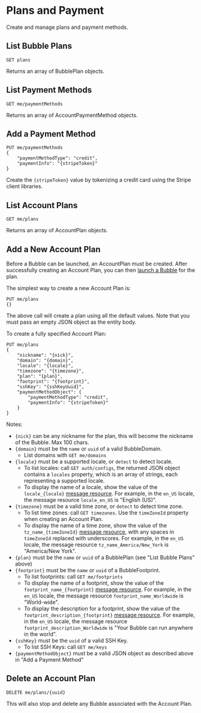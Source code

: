 # Plans and Payment
Create and manage plans and payment methods.

## List Bubble Plans

    GET plans

Returns an array of BubblePlan objects.

## List Payment Methods

    GET me/paymentMethods

Returns an array of AccountPaymentMethod objects.

## Add a Payment Method

    PUT me/paymentMethods
    {
        "paymentMethodType": "credit",
        "paymentInfo": "{stripeToken}"
    }

Create the `{stripeToken}` value by tokenizing a credit card using the Stripe client libraries.

## List Account Plans

    GET me/plans

Returns an array of AccountPlan objects.

## Add a New Account Plan
Before a Bubble can be launched, an AccountPlan must be created.
After successfully creating an Account Plan, you can then [launch a Bubble](bubbles.md) for the plan. 

The simplest way to create a new Account Plan is:

    PUT me/plans
    {}

The above call will create a plan using all the default values. Note that you must pass an empty JSON object as
the entity body.

To create a fully specified Account Plan:

    PUT me/plans
    {
        "nickname": "{nick}",
        "domain": "{domain}",
        "locale": "{locale}",
        "timezone": "{timezone}",
        "plan": "{plan}",
        "footprint": "{footprint}",
        "sshKey": "{sshKeyUuid}",
        "paymentMethodObject": {
            "paymentMethodType": "credit",
            "paymentInfo": "{stripeToken}"
        }
    }

Notes:
 * `{nick}` can be any nickname for the plan, this will become the nickname of the Bubble. Max 100 chars.
 * `{domain}` must be the `name` or `uuid` of a valid BubbleDomain.
   * List domains with `GET me/domains`
 * `{locale}` must be a supported locale, or `detect` to detect locale.
   * To list locales: call `GET auth/configs`, the returned JSON object contains a `locales` property, which is an array of strings, each representing a supported locale.
   * To display the name of a locale, show the value of the `locale_{locale}` [message resource](message_localization.md). For example, in the `en_US` locale, the message resource `locale_en_US` is "English (US)".
 * `{timezone}` must be a valid time zone, or `detect` to detect time zone.
   * To list time zones: call `GET timezones`. Use the `timeZoneId` property when creating an Account Plan.
   * To display the name of a time zone, show the value of the `tz_name_{timeZoneId}` [message resource](message_localization.md), with any spaces in `timeZoneId` replaced with underscores. For example, in the `en_US` locale, the message resource `tz_name_America/New_York` is "America/New York".
 * `{plan}` must be the `name` or `uuid` of a BubblePlan (see "List Bubble Plans" above)
 * `{footprint}` must be the `name` or `uuid` of a BubbleFootprint.
   * To list footprints: call `GET me/footprints`
   * To display the name of a footprint, show the value of the `footprint_name_{footprint}` [message resource](message_localization.md). For example, in the `en_US` locale, the message resource `footprint_name_Worldwide` is "World-wide".
   * To display the description for a footprint, show the value of the `footprint_description_{footprint}` [message resource](message_localization.md). For example, in the `en_US` locale, the message resource `footprint_description_Worldwide` is "Your Bubble can run anywhere in the world".
 * `{sshKey}` must be the `uuid` of a valid SSH Key.
   * To list SSH Keys: call `GET me/keys`
 * `{paymentMethodObject}` must be a valid JSON object as described above in "Add a Payment Method"

## Delete an Account Plan

    DELETE me/plans/{uuid}

This will also stop and delete any Bubble associated with the Account Plan.
